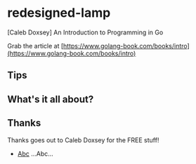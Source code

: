 # redesigned-lamp
[Caleb Doxsey] An Introduction to Programming in Go

Grab the article at [https://www.golang-book.com/books/intro](https://www.golang-book.com/books/intro)

## Tips

## What's it all about?

## Thanks

Thanks goes out to Caleb Doxsey for the FREE stuff!

* [Abc](https://abc.com) ...Abc...
